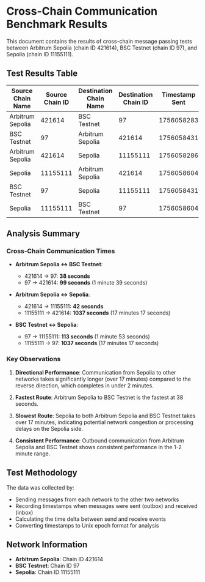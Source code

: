 # Cross-Chain Communication Benchmark Results

This document contains the results of cross-chain message passing tests between Arbitrum Sepolia (chain ID 421614), BSC Testnet (chain ID 97), and Sepolia (chain ID 11155111).

## Test Results Table

| Source Chain Name    | Source Chain ID | Destination Chain Name | Destination Chain ID | Timestamp Sent | Timestamp Received | Delta (seconds) | Delta (mm:ss) |
|---------------------|----------------|-----------------------|---------------------|----------------|-------------------|-----------------|---------------|
| Arbitrum Sepolia    | 421614         | BSC Testnet           | 97                  | 1756058283     | 1756058321        | 38              | 0:38          |
| BSC Testnet         | 97             | Arbitrum Sepolia      | 421614              | 1756058431     | 1756058530        | 99              | 1:39          |
| Arbitrum Sepolia    | 421614         | Sepolia               | 11155111            | 1756058286     | 1756058328        | 42              | 0:42          |
| Sepolia             | 11155111       | Arbitrum Sepolia      | 421614              | 1756058604     | 1756059641        | 1037            | 17:17         |
| BSC Testnet         | 97             | Sepolia               | 11155111            | 1756058431     | 1756058544        | 113             | 1:53          |
| Sepolia             | 11155111       | BSC Testnet           | 97                  | 1756058604     | 1756059641        | 1037            | 17:17         |

## Analysis Summary

### Cross-Chain Communication Times

- **Arbitrum Sepolia ↔ BSC Testnet**: 
  - 421614 → 97: **38 seconds**
  - 97 → 421614: **99 seconds** (1 minute 39 seconds)

- **Arbitrum Sepolia ↔ Sepolia**: 
  - 421614 → 11155111: **42 seconds**
  - 11155111 → 421614: **1037 seconds** (17 minutes 17 seconds)

- **BSC Testnet ↔ Sepolia**: 
  - 97 → 11155111: **113 seconds** (1 minute 53 seconds)
  - 11155111 → 97: **1037 seconds** (17 minutes 17 seconds)

### Key Observations

1. **Directional Performance**: Communication from Sepolia to other networks takes significantly longer (over 17 minutes) compared to the reverse direction, which completes in under 2 minutes.

2. **Fastest Route**: Arbitrum Sepolia to BSC Testnet is the fastest at 38 seconds.

3. **Slowest Route**: Sepolia to both Arbitrum Sepolia and BSC Testnet takes over 17 minutes, indicating potential network congestion or processing delays on the Sepolia side.

4. **Consistent Performance**: Outbound communication from Arbitrum Sepolia and BSC Testnet shows consistent performance in the 1-2 minute range.

## Test Methodology

The data was collected by:
- Sending messages from each network to the other two networks
- Recording timestamps when messages were sent (outbox) and received (inbox)
- Calculating the time delta between send and receive events
- Converting timestamps to Unix epoch format for analysis

## Network Information

- **Arbitrum Sepolia**: Chain ID 421614
- **BSC Testnet**: Chain ID 97  
- **Sepolia**: Chain ID 11155111
